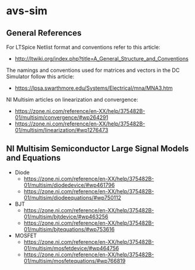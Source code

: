 # avs-sim

## General References

For LTSpice Netlist format and conventions refer to this article:
 - http://ltwiki.org/index.php?title=A_General_Structure_and_Conventions

The namings and conventions used for matrices and vectors in the DC Simulator follow this article:
 - https://lpsa.swarthmore.edu/Systems/Electrical/mna/MNA3.htm

NI Multisim articles on linearization and convergence:
 - https://zone.ni.com/reference/en-XX/help/375482B-01/multisim/convergence/#wp264291
 - https://zone.ni.com/reference/en-XX/help/375482B-01/multisim/linearization/#wp1276473

## NI Multisim Semiconductor Large Signal Models and Equations
 - Diode
   - https://zone.ni.com/reference/en-XX/help/375482B-01/multisim/diodedevice/#wp461796
   - https://zone.ni.com/reference/en-XX/help/375482B-01/multisim/diodeequations/#wp750112
 - BJT
   - https://zone.ni.com/reference/en-XX/help/375482B-01/multisim/bjtdevice/#wp463256
   - https://zone.ni.com/reference/en-XX/help/375482B-01/multisim/bjtequations/#wp753616
 - MOSFET
   - https://zone.ni.com/reference/en-XX/help/375482B-01/multisim/mosfetdevice/#wp464756
   - https://zone.ni.com/reference/en-XX/help/375482B-01/multisim/mosfetequations/#wp766819
